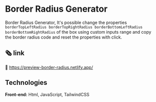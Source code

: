 
# Border Radius Generator

Border Radius Generator, It's possible change the  properties `borderTopLeftRadius borderTopRightRadius borderBottomLeftRadius borderBottomRightRadius` of the box using custom inputs range and copy the border radius code and reset the properties with click.

## 🗞️ link

📱 https://preview-border-radius.netlify.app/


## Technologies

**Front-end:** Html, JavaScript, TailwindCSS



